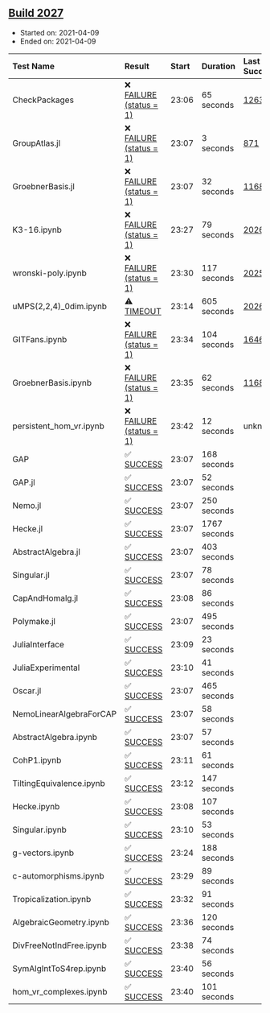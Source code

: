 ## [Build 2027](https://oscarci.mathematik.uni-kl.de/job/oscar-stable/2027/)

* Started on: 2021-04-09
* Ended on: 2021-04-09

| Test Name    | Result | Start | Duration | Last Success | First Failure |
|:-------------|:-------|:------|:---------|:-------------|:--------------|
| CheckPackages | ❌ [FAILURE (status = 1)](https://oscarci.mathematik.uni-kl.de/job/oscar-stable/2027/artifact/logs/build-2027/CheckPackages.log) | 23:06 | 65 seconds | [1263](https://oscarci.mathematik.uni-kl.de/job/oscar-stable/1263/) | [1264](https://oscarci.mathematik.uni-kl.de/job/oscar-stable/1264/) |
| GroupAtlas.jl | ❌ [FAILURE (status = 1)](https://oscarci.mathematik.uni-kl.de/job/oscar-stable/2027/artifact/logs/build-2027/GroupAtlas.jl.log) | 23:07 | 3 seconds | [871](https://oscarci.mathematik.uni-kl.de/job/oscar-stable/871/) | [872](https://oscarci.mathematik.uni-kl.de/job/oscar-stable/872/) |
| GroebnerBasis.jl | ❌ [FAILURE (status = 1)](https://oscarci.mathematik.uni-kl.de/job/oscar-stable/2027/artifact/logs/build-2027/GroebnerBasis.jl.log) | 23:07 | 32 seconds | [1168](https://oscarci.mathematik.uni-kl.de/job/oscar-stable/1168/) | [1169](https://oscarci.mathematik.uni-kl.de/job/oscar-stable/1169/) |
| K3-16.ipynb | ❌ [FAILURE (status = 1)](https://oscarci.mathematik.uni-kl.de/job/oscar-stable/2027/artifact/logs/build-2027/K3-16.ipynb.log) | 23:27 | 79 seconds | [2026](https://oscarci.mathematik.uni-kl.de/job/oscar-stable/2026/) | [2027](https://oscarci.mathematik.uni-kl.de/job/oscar-stable/2027/) |
| wronski-poly.ipynb | ❌ [FAILURE (status = 1)](https://oscarci.mathematik.uni-kl.de/job/oscar-stable/2027/artifact/logs/build-2027/wronski-poly.ipynb.log) | 23:30 | 117 seconds | [2025](https://oscarci.mathematik.uni-kl.de/job/oscar-stable/2025/) | [2026](https://oscarci.mathematik.uni-kl.de/job/oscar-stable/2026/) |
| uMPS(2,2,4)_0dim.ipynb | ⚠ [TIMEOUT](https://oscarci.mathematik.uni-kl.de/job/oscar-stable/2027/artifact/logs/build-2027/uMPS-2-2-4-_0dim.ipynb.log) | 23:14 | 605 seconds | [2026](https://oscarci.mathematik.uni-kl.de/job/oscar-stable/2026/) | [2027](https://oscarci.mathematik.uni-kl.de/job/oscar-stable/2027/) |
| GITFans.ipynb | ❌ [FAILURE (status = 1)](https://oscarci.mathematik.uni-kl.de/job/oscar-stable/2027/artifact/logs/build-2027/GITFans.ipynb.log) | 23:34 | 104 seconds | [1646](https://oscarci.mathematik.uni-kl.de/job/oscar-stable/1646/) | [1647](https://oscarci.mathematik.uni-kl.de/job/oscar-stable/1647/) |
| GroebnerBasis.ipynb | ❌ [FAILURE (status = 1)](https://oscarci.mathematik.uni-kl.de/job/oscar-stable/2027/artifact/logs/build-2027/GroebnerBasis.ipynb.log) | 23:35 | 62 seconds | [1168](https://oscarci.mathematik.uni-kl.de/job/oscar-stable/1168/) | [1169](https://oscarci.mathematik.uni-kl.de/job/oscar-stable/1169/) |
| persistent_hom_vr.ipynb | ❌ [FAILURE (status = 1)](https://oscarci.mathematik.uni-kl.de/job/oscar-stable/2027/artifact/logs/build-2027/persistent_hom_vr.ipynb.log) | 23:42 | 12 seconds | unknown | unknown |
| GAP | ✅ [SUCCESS](https://oscarci.mathematik.uni-kl.de/job/oscar-stable/2027/artifact/logs/build-2027/GAP.log) | 23:07 | 168 seconds |  |  |
| GAP.jl | ✅ [SUCCESS](https://oscarci.mathematik.uni-kl.de/job/oscar-stable/2027/artifact/logs/build-2027/GAP.jl.log) | 23:07 | 52 seconds |  |  |
| Nemo.jl | ✅ [SUCCESS](https://oscarci.mathematik.uni-kl.de/job/oscar-stable/2027/artifact/logs/build-2027/Nemo.jl.log) | 23:07 | 250 seconds |  |  |
| Hecke.jl | ✅ [SUCCESS](https://oscarci.mathematik.uni-kl.de/job/oscar-stable/2027/artifact/logs/build-2027/Hecke.jl.log) | 23:07 | 1767 seconds |  |  |
| AbstractAlgebra.jl | ✅ [SUCCESS](https://oscarci.mathematik.uni-kl.de/job/oscar-stable/2027/artifact/logs/build-2027/AbstractAlgebra.jl.log) | 23:07 | 403 seconds |  |  |
| Singular.jl | ✅ [SUCCESS](https://oscarci.mathematik.uni-kl.de/job/oscar-stable/2027/artifact/logs/build-2027/Singular.jl.log) | 23:07 | 78 seconds |  |  |
| CapAndHomalg.jl | ✅ [SUCCESS](https://oscarci.mathematik.uni-kl.de/job/oscar-stable/2027/artifact/logs/build-2027/CapAndHomalg.jl.log) | 23:08 | 86 seconds |  |  |
| Polymake.jl | ✅ [SUCCESS](https://oscarci.mathematik.uni-kl.de/job/oscar-stable/2027/artifact/logs/build-2027/Polymake.jl.log) | 23:07 | 495 seconds |  |  |
| JuliaInterface | ✅ [SUCCESS](https://oscarci.mathematik.uni-kl.de/job/oscar-stable/2027/artifact/logs/build-2027/JuliaInterface.log) | 23:09 | 23 seconds |  |  |
| JuliaExperimental | ✅ [SUCCESS](https://oscarci.mathematik.uni-kl.de/job/oscar-stable/2027/artifact/logs/build-2027/JuliaExperimental.log) | 23:10 | 41 seconds |  |  |
| Oscar.jl | ✅ [SUCCESS](https://oscarci.mathematik.uni-kl.de/job/oscar-stable/2027/artifact/logs/build-2027/Oscar.jl.log) | 23:07 | 465 seconds |  |  |
| NemoLinearAlgebraForCAP | ✅ [SUCCESS](https://oscarci.mathematik.uni-kl.de/job/oscar-stable/2027/artifact/logs/build-2027/NemoLinearAlgebraForCAP.log) | 23:07 | 58 seconds |  |  |
| AbstractAlgebra.ipynb | ✅ [SUCCESS](https://oscarci.mathematik.uni-kl.de/job/oscar-stable/2027/artifact/logs/build-2027/AbstractAlgebra.ipynb.log) | 23:07 | 57 seconds |  |  |
| CohP1.ipynb | ✅ [SUCCESS](https://oscarci.mathematik.uni-kl.de/job/oscar-stable/2027/artifact/logs/build-2027/CohP1.ipynb.log) | 23:11 | 61 seconds |  |  |
| TiltingEquivalence.ipynb | ✅ [SUCCESS](https://oscarci.mathematik.uni-kl.de/job/oscar-stable/2027/artifact/logs/build-2027/TiltingEquivalence.ipynb.log) | 23:12 | 147 seconds |  |  |
| Hecke.ipynb | ✅ [SUCCESS](https://oscarci.mathematik.uni-kl.de/job/oscar-stable/2027/artifact/logs/build-2027/Hecke.ipynb.log) | 23:08 | 107 seconds |  |  |
| Singular.ipynb | ✅ [SUCCESS](https://oscarci.mathematik.uni-kl.de/job/oscar-stable/2027/artifact/logs/build-2027/Singular.ipynb.log) | 23:10 | 53 seconds |  |  |
| g-vectors.ipynb | ✅ [SUCCESS](https://oscarci.mathematik.uni-kl.de/job/oscar-stable/2027/artifact/logs/build-2027/g-vectors.ipynb.log) | 23:24 | 188 seconds |  |  |
| c-automorphisms.ipynb | ✅ [SUCCESS](https://oscarci.mathematik.uni-kl.de/job/oscar-stable/2027/artifact/logs/build-2027/c-automorphisms.ipynb.log) | 23:29 | 89 seconds |  |  |
| Tropicalization.ipynb | ✅ [SUCCESS](https://oscarci.mathematik.uni-kl.de/job/oscar-stable/2027/artifact/logs/build-2027/Tropicalization.ipynb.log) | 23:32 | 91 seconds |  |  |
| AlgebraicGeometry.ipynb | ✅ [SUCCESS](https://oscarci.mathematik.uni-kl.de/job/oscar-stable/2027/artifact/logs/build-2027/AlgebraicGeometry.ipynb.log) | 23:36 | 120 seconds |  |  |
| DivFreeNotIndFree.ipynb | ✅ [SUCCESS](https://oscarci.mathematik.uni-kl.de/job/oscar-stable/2027/artifact/logs/build-2027/DivFreeNotIndFree.ipynb.log) | 23:38 | 74 seconds |  |  |
| SymAlgIntToS4rep.ipynb | ✅ [SUCCESS](https://oscarci.mathematik.uni-kl.de/job/oscar-stable/2027/artifact/logs/build-2027/SymAlgIntToS4rep.ipynb.log) | 23:40 | 56 seconds |  |  |
| hom_vr_complexes.ipynb | ✅ [SUCCESS](https://oscarci.mathematik.uni-kl.de/job/oscar-stable/2027/artifact/logs/build-2027/hom_vr_complexes.ipynb.log) | 23:40 | 101 seconds |  |  |
